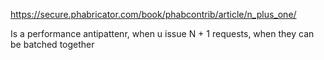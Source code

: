 https://secure.phabricator.com/book/phabcontrib/article/n_plus_one/

Is a performance antipattenr, when u issue N + 1 requests, when they can be batched together
